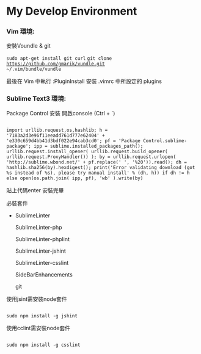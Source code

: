 My Develop Environment
===============

<h3>Vim 環境:</h3>

安裝Voundle & git

<code>sudo apt-get install git curl</code>
<code>git clone https://github.com/gmarik/vundle.git ~/.vim/bundle/vundle</code>

最後在 Vim 中執行 :PluginInstall 安裝 .vimrc 中所設定的 plugins

<h3>Sublime Text3 環境:</h3>


Package Control 安裝
開啟console (Ctrl + `)

<code>
import urllib.request,os,hashlib; h = '7183a2d3e96f11eeadd761d777e62404' + 'e330c659d4bb41d3bdf022e94cab3cd0'; pf = 'Package Control.sublime-package'; ipp = sublime.installed_packages_path(); urllib.request.install_opener( urllib.request.build_opener( urllib.request.ProxyHandler()) ); by = urllib.request.urlopen( 'http://sublime.wbond.net/' + pf.replace(' ', '%20')).read(); dh = hashlib.sha256(by).hexdigest(); print('Error validating download (got %s instead of %s), please try manual install' % (dh, h)) if dh != h else open(os.path.join( ipp, pf), 'wb' ).write(by)
</code>

貼上代碼enter
安裝完畢

必裝套件
<ul>
<li>Sub­limeLin­ter

SublimeLinter-php

SublimeLinter-phplint

SublimeLinter-jshint

SublimeLinter-csslint

SideBarEnhancements

git
</ul>

使用jsint需安裝node套件

<code>
sudo npm install -g jshint
</code>

使用cclint需安裝node套件

<code>
sudo npm install -g csslint
</code>
